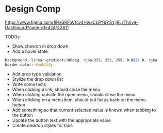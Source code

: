 # Design Comp
https://www.figma.com/file/GKFaVfcv4HwxCLRY6YSYjjRL/Thrive-Dashboard?node-id=424%3A11

TODOs:

- Show chevron in drop down
- Add a hover state

```css
background: linear-gradient(180deg, rgba(255, 255, 255, 0.025) 0, rgba(0, 17, 26, 0.05) 100%),#fff;
border-color: #aeb2b3;
```

- Add prop type validation
- Stylize the drop down list
- Write some tests
- When clicking a link, should close the menu
- When clicking outside the open menu, should close the menu
- When clicking on a menu item, should put focus back on the menu button
- Add something so that current selected value is known when tabbing to the button
- Update the button text with the appropriate value
- Create desktop styles for tabs
